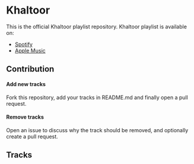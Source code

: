 # Khaltoor

This is the official Khaltoor playlist repository. Khaltoor playlist is available on:
* [Spotify](https://open.spotify.com/user/ftaheri96/playlist/0c6vHqSegYiJYLegscZmte?si=BkLFR5k7TliXRUVkO3o7sw)
* [Apple Music](https://itunes.apple.com/us/playlist/khaltoor/idpl.u-38oWXm4sg6NrVg)

## Contribution

#### Add new tracks

Fork this repository, add your tracks in README.md and finally open a pull request.

#### Remove tracks

Open an issue to discuss why the track should be removed, and optionally create a pull request.


## Tracks
